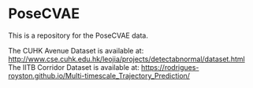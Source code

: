 # PoseCVAE
This is a repository for the PoseCVAE data.

The CUHK Avenue Dataset is available at: http://www.cse.cuhk.edu.hk/leojia/projects/detectabnormal/dataset.html
The IITB Corridor Dataset is available at: https://rodrigues-royston.github.io/Multi-timescale_Trajectory_Prediction/
